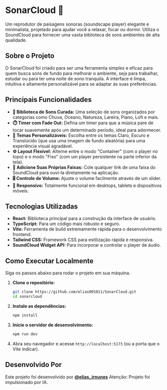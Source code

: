 # SonarCloud 🌙

Um reprodutor de paisagens sonoras (soundscape player) elegante e minimalista, projetado para ajudar você a relaxar, focar ou dormir. Utiliza o SoundCloud para fornecer uma vasta biblioteca de sons ambientes de alta qualidade.

## Sobre o Projeto

O SonarCloud foi criado para ser uma ferramenta simples e eficaz para quem busca sons de fundo para melhorar o ambiente, seja para trabalhar, estudar ou para ter uma noite de sono tranquila. A interface é limpa, intuitiva e altamente personalizável para se adaptar às suas preferências.

## Principais Funcionalidades

- **🎵 Biblioteca de Sons Curada:** Uma seleção de sons organizados por categorias como Chuva, Oceano, Natureza, Lareira, Piano, Lofi e mais.
- **⏱️ Timer com Fade Out:** Defina um timer para que a música pare de tocar suavemente após um determinado período, ideal para adormecer.
- **🎨 Temas Personalizáveis:** Escolha entre os temas Claro, Escuro e Translúcido (que usa uma imagem de fundo aleatória) para uma experiência visual agradável.
- **⚙️ Layout Flexível:** Alterne entre o modo "Container" (com o player no topo) e o modo "Fixo" (com um player persistente na parte inferior da tela).
- **🔗 Adicione Suas Próprias Faixas:** Cole qualquer link de uma faixa do SoundCloud para ouvi-la diretamente na aplicação.
- **🎚️ Controle de Volume:** Ajuste o volume facilmente através de um slider.
- **📱 Responsivo:** Totalmente funcional em desktops, tablets e dispositivos móveis.

## Tecnologias Utilizadas

- **React:** Biblioteca principal para a construção da interface de usuário.
- **TypeScript:** Para um código mais robusto e seguro.
- **Vite:** Ferramenta de build extremamente rápida para o desenvolvimento frontend.
- **Tailwind CSS:** Framework CSS para estilização rápida e responsiva.
- **SoundCloud Widget API:** Para incorporar e controlar o player de áudio.

## Como Executar Localmente

Siga os passos abaixo para rodar o projeto em sua máquina.

1.  **Clone o repositório:**
    ```bash
    git clone https://github.com/elias001011/SonarCloud.git
    cd sonarcloud
    ```

2.  **Instale as dependências:**
    ```bash
    npm install
    ```

3.  **Inicie o servidor de desenvolvimento:**
    ```bash
    npm run dev
    ```

4.  Abra seu navegador e acesse `http://localhost:5173` (ou a porta que o Vite indicar).

## Desenvolvido Por

Este projeto foi desenvolvido por **[@elias_jrnunes](https://instagram.com/elias_jrnunes)** Atenção: Projeto foi impulsionado por IA.
